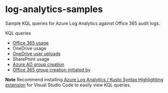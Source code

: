 # log-analytics-samples
Sample KQL queries for Azure Log Analytics against Office 365 audit logs.

KQL queries
- [Office 365 usage](Office365Usage.kql)
- OneDrive usage
- [OneDrive user uploads](.\OneDriveUserUploads.kql)
- SharePoint usage
- [Azure AD group creation](.\AzureADGroupCreation.kql)
- [Office 365 group creation initiated by](.\Office365GroupCreationInitiatedBy.kql)

**Note** Recommend installing [Azure Log Analytics / Kusto Syntax Highlighting extension](
https://marketplace.visualstudio.com/items?itemName=josin.kusto-syntax-highlighting) for Visual Studio Code to easily view KQL queries.